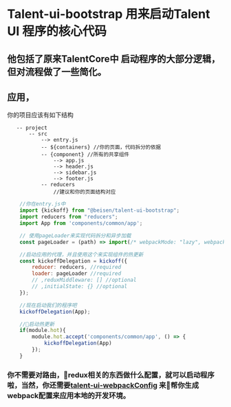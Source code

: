 # Talent-ui-bootstrap 用来启动Talent UI 程序的核心代码

 ## 他包括了原来TalentCore中 启动程序的大部分逻辑，但对流程做了一些简化。

 ## 应用，
 你的项目应该有如下结构
 ```
    -- project
        -- src
            --> entry.js
            -- ${containers} //你的页面，代码拆分的依据
            -- {component} //所有的共享组件
                --> app.js
                --> header.js
                --> sidebar.js
                --> footer.js
            -- reducers
                //建议和你的页面结构对应

 ```

```js
    //你在entry.js中
    import {kickoff} from "@beisen/talent-ui-bootstrap";
    import reducers from "reducers";
    import App from 'components/common/app';

    // 使用pageLoader来实现代码拆分和异步加载
    const pageLoader = (path) => import(/* webpackMode: "lazy", webpackChunkName: "[request]" */ `containers/${path}/index`);

    //启动应用的代理，并且使用这个来实现组件的热更新
    const kickoffDelegation = kickoff({
        reducer: reducers, //required
        loader: pageLoader //required
        // ,reduxMiddleware: [] //optional
        // ,initialState: {} //optional
    });

    //现在启动我们的程序吧
    kickoffDelegation(App);

    //启动热更新
    if(module.hot){
        module.hot.accept('components/common/app', () => {
            kickoffDelegation(App)
        });
    }
```

### 你不需要对路由，redux相关的东西做什么配置，就可以启动程序啦，当然，你还需要[talent-ui-webpackConfig](http://gitlab.beisencorp.com/ux-cnpm/talent-ui-webpack-config) 来帮你生成webpack配置来应用本地的开发环境。
